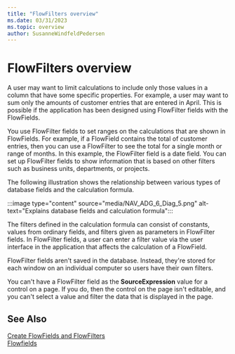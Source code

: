 ```yaml
---
title: "FlowFilters overview"
ms.date: 03/31/2023
ms.topic: overview
author: SusanneWindfeldPedersen
---
```


# FlowFilters overview

A user may want to limit calculations to include only those values in a column that have some specific properties. For example, a user may want to sum only the amounts of customer entries that are entered in April. This is possible if the application has been designed using FlowFilter fields with the FlowFields.

You use FlowFilter fields to set ranges on the calculations that are shown in FlowFields. For example, if a FlowField contains the total of customer entries, then you can use a FlowFilter to see the total for a single month or range of months. In this example, the FlowFilter field is a date field. You can set up FlowFilter fields to show information that is based on other filters such as business units, departments, or projects.  

The following illustration shows the relationship between various types of database fields and the calculation formula.  

:::image type="content" source="media/NAV_ADG_6_Diag_5.png" alt-text="Explains database fields and calculation formula":::

The filters defined in the calculation formula can consist of constants, values from ordinary fields, and filters given as parameters in FlowFilter fields. In FlowFilter fields, a user can enter a filter value via the user interface in the application that affects the calculation of a FlowField.  

FlowFilter fields aren't saved in the database. Instead, they're stored for each window on an individual computer so users have their own filters.  

You can't have a FlowFilter field as the **SourceExpression** value for a control on a page. If you do, then the control on the page isn't editable, and you can't select a value and filter the data that is displayed in the page.  

## See Also

[Create FlowFields and FlowFilters](devenv-creating-flowfields-and-flowfilters.md)  
[Flowfields](devenv-flowfields.md)  
